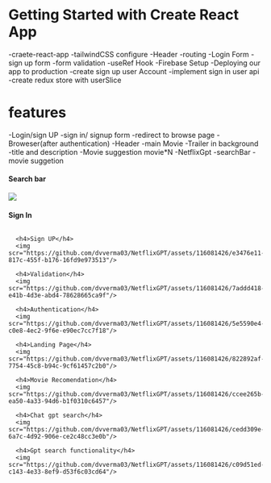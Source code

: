 # Getting Started with Create React App
-craete-react-app
-tailwindCSS configure
-Header
-routing
-Login Form
-sign up form
-form validation
-useRef Hook
-Firebase Setup
-Deploying our app to production
-create sign up user Account
-implement sign in user api
-create redux store with userSlice
# features 
-Login/sign UP
  -sign in/ signup form
  -redirect to browse page
-Broweser(after authentication)
   -Header
   -main Movie
     -Trailer in background
     -title and description
     -Movie suggestion
       movie*N
    -NetflixGpt
      -searchBar
      -movie suggetion
<h4>Search bar</h4>
<img src="https://github.com/dvverma03/TheFOODIES/assets/116081426/a4d6af61-b810-4f57-8d95-bf96fcc33161">
      
<h4>Sign In</h4>
<img scr="https://github.com/dvverma03/NetflixGPT/assets/116081426/6913d44e-52d5-49fc-8bbc-731b54db4b12"/>

      <h4>Sign UP</h4>
      <img scr="https://github.com/dvverma03/NetflixGPT/assets/116081426/e3476e11-817c-455f-b176-16fd9e973513"/>

      <h4>Validation</h4>
      <img scr="https://github.com/dvverma03/NetflixGPT/assets/116081426/7addd418-e41b-4d3e-abd4-78628665ca9f"/>

      <h4>Authentication</h4>
      <img scr="https://github.com/dvverma03/NetflixGPT/assets/116081426/5e5590e4-c0e8-4ec2-9f6e-e90ec7cc7f18"/>

      <h4>Landing Page</h4>
      <img scr="https://github.com/dvverma03/NetflixGPT/assets/116081426/822892af-7754-45c8-b94c-9cf61457c2b0"/>

      <h4>Movie Recomendation</h4>
      <img scr="https://github.com/dvverma03/NetflixGPT/assets/116081426/ccee265b-ea50-4a33-94d6-b1f0310c6457"/>

      <h4>Chat gpt search</h4>
      <img scr="https://github.com/dvverma03/NetflixGPT/assets/116081426/cedd309e-6a7c-4d92-906e-ce2c48cc3e0b"/>

      <h4>Gpt search functionality</h4>
      <img scr="https://github.com/dvverma03/NetflixGPT/assets/116081426/c09d51ed-c143-4e33-8ef9-d53f6c03cd64"/>

      
